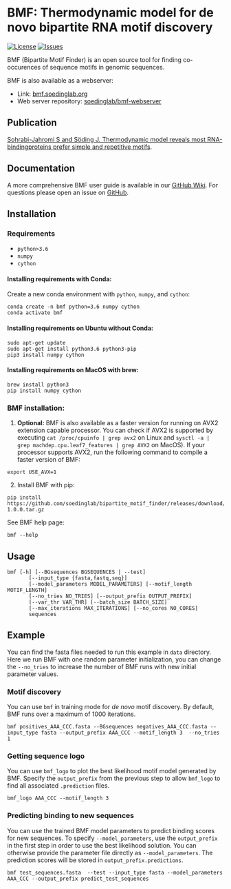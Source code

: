 # BMF: Thermodynamic model for de novo bipartite RNA motif discovery

 [![License](https://img.shields.io/github/license/soedinglab/bipartite_motif_finder.svg)](https://choosealicense.com/licenses/gpl-3.0/)
 [![Issues](https://img.shields.io/github/issues/soedinglab/bipartite_motif_finder.svg)](https://github.com/soedinglab/bipartite_motif_finder/issues)

BMF (Bipartite Motif Finder) is an open source tool for finding co-occurences of sequence motifs in genomic sequences. 


BMF is also available as a webserver:

* Link: [bmf.soedinglab.org](https://bmf.soedinglab.org)
* Web server repository: [soedinglab/bmf-webserver](https://github.com/soedinglab/bmf-webserver)



##  Publication

[Sohrabi-Jahromi S and Söding J. Thermodynamic model reveals most RNA-bindingproteins prefer simple and repetitive motifs](https://github.com/soedinglab/bipartite_motif_finder/).

## Documentation
A more comprehensive BMF user guide is available in our [GitHub Wiki](https://github.com/soedinglab/bipartite_motif_finder/wiki). For questions please open an issue on [GitHub](https://github.com/soedinglab/bipartite_motif_finder/issues).


## Installation

### Requirements
  * `python>3.6`
  * `numpy`
  * `cython`
  
#### Installing requirements with Conda:

Create a new conda environment with `python`, `numpy`, and `cython`:
  
    conda create -n bmf python=3.6 numpy cython
    conda activate bmf

    
#### Installing requirements on Ubuntu without Conda:

    sudo apt-get update
    sudo apt-get install python3.6 python3-pip
    pip3 install numpy cython
    
#### Installing requirements on MacOS with brew:

    brew install python3
    pip install numpy cython
    

### BMF installation:

   1. **Optional:** BMF is also available as a faster version for running on AVX2 extension capable processor. You can check if AVX2 is supported by executing `cat /proc/cpuinfo | grep avx2` on Linux and `sysctl -a | grep machdep.cpu.leaf7_features | grep AVX2` on MacOS). If your processor supports AVX2, run the following command to compile a faster version of BMF:

    export USE_AVX=1

   2. Install BMF with pip:

    pip install https://github.com/soedinglab/bipartite_motif_finder/releases/download/v1.0.0a/bmf_tool-1.0.0.tar.gz
  
See BMF help page:
  
    bmf --help

## Usage

    bmf [-h] [--BGsequences BGSEQUENCES | --test]
           [--input_type {fasta,fastq,seq}]
           [--model_parameters MODEL_PARAMETERS] [--motif_length MOTIF_LENGTH]
           [--no_tries NO_TRIES] [--output_prefix OUTPUT_PREFIX]
           [--var_thr VAR_THR] [--batch_size BATCH_SIZE]
           [--max_iterations MAX_ITERATIONS] [--no_cores NO_CORES]
           sequences
           
## Example
You can find the fasta files needed to run this example in `data` directory. Here we run BMF with one random parameter initialization, you can change the
`--no_tries` to increase the number of BMF runs with new initial parameter values. 

### Motif discovery
You can use `bmf` in training mode for *de novo* motif discovery. By default, BMF runs over a maximum of 1000 iterations.

    bmf positives_AAA_CCC.fasta --BGsequences negatives_AAA_CCC.fasta --input_type fasta --output_prefix AAA_CCC --motif_length 3  --no_tries 1

### Getting sequence logo
You can use `bmf_logo` to plot the best likelihood motif model generated by BMF. Specify the `output_prefix` from the previous step to allow `bmf_logo` to find all associated `.prediction` files. 

    bmf_logo AAA_CCC --motif_length 3

### Predicting binding to new sequences
You can use the trained BMF model parameters to predict binding scores for new sequences. To specify `--model_parameters`, use the `output_prefix` in the first step in order to use the best likelihood solution. You can otherwise provide the parameter file directly as `--model_parameters`. The prediction scores will be stored in `output_prefix.predictions`.

    bmf test_sequences.fasta  --test --input_type fasta --model_parameters AAA_CCC --output_prefix predict_test_sequences
    
    


